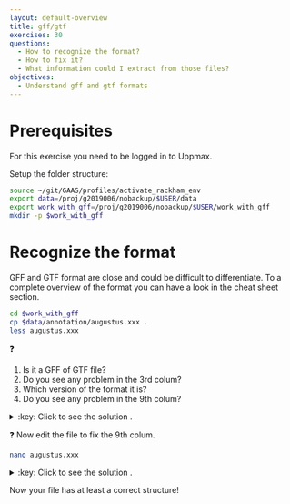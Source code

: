 ```yaml
---
layout: default-overview
title: gff/gtf
exercises: 30
questions:
  - How to recognize the format?
  - How to fix it?
  - What information could I extract from those files?
objectives:
  - Understand gff and gtf formats
---
```


# Prerequisites

For this exercise you need to be logged in to Uppmax.

Setup the folder structure:

```bash
source ~/git/GAAS/profiles/activate_rackham_env
export data=/proj/g2019006/nobackup/$USER/data
export work_with_gff=/proj/g2019006/nobackup/$USER/work_with_gff
mkdir -p $work_with_gff
```

# Recognize the format

GFF and GTF format are close and could be difficult to differentiate. To a complete overview of the format you can have a look in the cheat sheet section.

```bash
cd $work_with_gff
cp $data/annotation/augustus.xxx .
less augustus.xxx
```

:question:
<ol>
   <li>Is it a GFF of GTF file?  
   <li>Do you see any problem in the 3rd colum? 
   <li>Which version of the format it is?
   <li>Do you see any problem in the 9th colum? 
</ol>

<details>
<summary>:key: Click to see the solution .</summary>
<ol>
  <li>This is a <strong>GTF</strong> format. You can see that last column where tag and value are separated by a space (would be a '=' in gf format). Another detail that could help it's the last semi-colon that does not exist within gff format.</li>
  <li><strong>gene</strong> and <strong>transcript</strong> are features allowed only in <strong>GTF2.5</strong> while <strong>intron</strong> feature exists only in <strong>GTF1</strong>. <strong>tss</strong> feature do not exist officialy in any version.</li>
  <li>Tricky question, it looks like GTF2.5 but it's actually a flavor specific to augustus.</li>
  <li>The <strong>gene</strong> and <strong>transcript</strong> features have wrong <strong>attributes</strong>. It is missing the <strong>tag</strong>, they only contain the value. It is suppose to look like <code>tag value</code></li>
</ol>
</details>

:question: Now edit the file to fix the 9th colum.

```bash
nano augustus.xxx
```
<details>
<summary>:key: Click to see the solution .</summary>
  The two first line must be like that.
  <code>    
4	AUGUSTUS        gene    386     13142   0.01    +	.	gene_id g1;
4	AUGUSTUS        transcript	386     13142   0.01    +	.	transcript_id g1.t1;
  </code>
</details>

Now your file has at least a correct structure!
